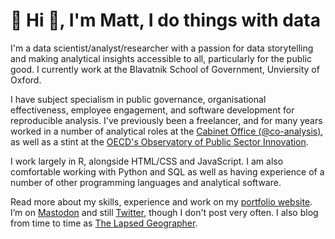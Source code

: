 # :wave: Hi :wave:, I'm Matt, I do things with data

I'm a data scientist/analyst/researcher with a passion for data storytelling and making analytical insights accessible to all, particularly for the public good. I currently work at the Blavatnik School of Government, Unviersity of Oxford.

I have subject specialism in public governance, organisational effectiveness, employee engagement, and software development for reproducible analysis. I've previously been a freelancer, and for many years worked in a number of analytical roles at the [Cabinet Office (@co-analysis)](https://github.com/co-analysis/), as well as a stint at the [OECD's Observatory of Public Sector Innovation](http://oecd-opsi.org).

I work largely in R, alongside HTML/CSS and JavaScript. I am also comfortable working with Python and SQL as well as having experience of a number of other programming languages and analytical software.

Read more about my skills, experience and work on my [portfolio website](https://matt.kerlogue.co.uk). I’m on <a rel="me" href="https://fosstodon.org/@mattkerlogue">Mastodon</a> and still [Twitter](https://www.twitter.com/mattkerlogue), though I don't post very often. I also blog from time to time as [The Lapsed Geographer](http://lapsedgeographer.london/).
